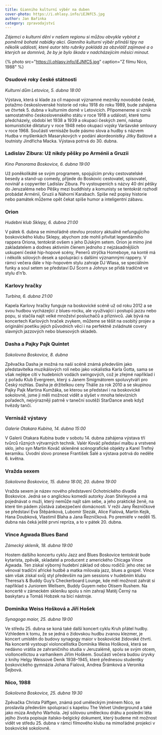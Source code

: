 ```yaml
---
title: Gianniho kulturní výběr na duben
cover-photo: https://i.ohlasy.info/iEJNfC5.jpg
author: Jan Bařinka
category: zpravodajství
---
```


*Zájemci o kulturní dění v našem regionu si můžou obvykle vybírat z poměrně bohaté nabídky akcí. Gianniho kulturní výběr přináší tipy na několik událostí, které autor této rubriky pokládá za obzvlášť zajímavé a o kterých se domnívá, že by je bylo škoda v nadcházejícím měsíci minout.*

{% photo src="https://i.ohlasy.info/iEJNfC5.jpg" caption="Z filmu Nico, 1988" %}

### Osudové roky české státnosti

*Kulturní dům Letovice, 5. dubna 18:00*

Výstava, která si klade za cíl mapovat významné mezníky novodobé české, potažmo československé historie od roku 1918 do roku 1989, bude zahájena ve čtvrtek 5. dubna v kulturním domě v Letovicích. Připomeneme si vznik samostatného československého státu v roce 1918 a události, které tomu předcházely, období let 1938 a 1939 a okupaci českých zemí, nástup komunistické diktatury v roce 1948 nebo okupaci vojsky Varšavské smlouvy v roce 1968. Součástí vernisáže bude pásmo slova a hudby s názvem Hudba v myšlenkách Masarykových v podání akordeonistky Jitky Baštové a loutnisty Jindřicha Macka. Výstava potrvá do 30. dubna.

### Ladislav Zibura: Už nikdy pěšky po Arménii a Gruzii

*Kino Panorama Boskovice, 6. dubna 19:00*

Už poněkolikáté se svým programem, spojujícím prvky cestovatelské besedy a stand-up comedy, přijede do Boskovic cestovatel, spisovatel, novinář a copywriter Ladislav Zibura. Po vystoupeních s názvy 40 dní pěšky do Jeruzaléma nebo Pěšky mezi buddhisty a komunisty se tentokrát rozhodl probádat Arménii, Gruzii a Náhorní Karabach. Spíše než popisy historie nebo památek můžeme opět čekat spíše humor a inteligentní zábavu.

### Orion

*Hudební klub Sklepy, 6. dubna 21:00*

V pátek 6. dubna se mimořádně otevřou prostory aktuálně nefungujícího boskovického klubu Sklepy, abychom zde mohli přivítat legendárního rappera Oriona, tentokrát ovšem s jeho DJským setem. Orion je mimo jiné zakladatelem a dodnes aktivním členem jednoho z nejzásadnějších uskupení české hip-hopové scény, Penerů strýčka Homeboye, na kontě má i několik sólových desek a spolupráci s dalšími významnými rappery. V rámci večera dále v hip-hopovém stylu zahraje DJ Wlasa, se speciálním funky a soul setem se představí DJ Scorn a Johnyx se přidá tradičně ve stylu d’n’b.

### Karlovy hračky

*Turbína, 6. dubna 21:00*

Kapela Karlovy hračky funguje na boskovické scéně už od roku 2012 a se svou hudbou vycházející z blues-rocku, ale využívající i postupů jazzu nebo popu, si stačila najít velké množství posluchačů a příznivců. Jak bývá na koncertech Karlových hraček zvykem, můžeme se těšit na osobitý projev a originální poetiku jejich původních věcí i na perfektně zvládnuté covery slavných jazzových nebo bluesových skladeb.

### Dasha a Pajky Pajk Quintet

*Sokolovna Boskovice, 8. dubna*

Zpěvačka Dasha je možná na naší scéně známá především jako představitelka muzikálových rolí nebo jako vokalistka Karla Gotta, sama se však nejlépe cítí v hudebních vodách swingových, což je zřejmé například i z pořadu Klub Evergreen, který s Janem Smigmátorem spoluvytváří pro Český rozhlas. Dasha je držitelkou ceny Thálie za rok 2010 a se skupinou Pajky Pajk Martina Kumžáka, se kterou se představí i na boskovické sokolovně, jsme ji měli možnost vidět a slyšet v mnoha televizních pořadech, nejvýrazněji patrně v taneční soutěži StarDance aneb když hvězdy tančí.

### Vernisáž výstavy

*Galerie Otakara Kubína, 14. dubna 15:00*

V Galerii Otakara Kubína bude v sobotu 14. dubna zahájena výstava tří tvůrců různých výtvarných technik. Valér Kováč představí malbu a vrstvené sklo, jeho syn Martin Kováč skleněné scénografické objekty a Karel Trefný keramiku. Úvodní slovo pronese František Šalé a výstava potrvá do neděle 6. května.

### Vražda sexem

*Sokolovna Boskovice, 15. dubna 18:00, 20. dubna 19:00*

Vražda sexem je název nového představení Ochotnického divadla Boskovice. Jedná se o anglickou komedii autorky Joan Shirleyové a má pojednávat o muži, který nemůže najít sám sebe, a jeho praktické ženě, na které tím pádem zůstává zabezpečení domácnosti. V režii Jany Řezníčkové se představí Eva Štěpánková, Lubomír Slezák, Alice Fialová, Martin Kejík, Hana Doubková, Vlastimil Blaha a Jana Řezníčková. Po premiéře v neděli 15. dubna nás čeká ještě první repríza, a to v pátek 20. dubna.

### Vince Agwada Blues Band

*Zámecký skleník, 18. dubna 19:00*

Hostem dalšího koncertu cyklu Jazz and Blues Boskovice tentokrát bude kytarista, zpěvák, skladatel a producent z amerického Chicaga Vince Agwada. Ten získal výborný hudební základ od obou rodičů: jeho otec se věnoval tradiční africké hudbě a matka milovala jazz, blues a gospel. Vince sám však získal svůj styl především na jam sessions v hudebním klubu Theresa’s & Buddy Guy’s Checkerboard Lounge, kde měl možnost zahrát si například s Juniorem Wellsem, Buddy Guyem nebo Otisem Rushem. Na koncertě v zámeckém skleníku spolu s ním zahrají Matěj Černý na baskytaru a Tomáš Hobzek na bicí nástroje.

### Dominika Weiss Hošková a Jiří Hošek

*Synagoga maior, 25. dubna 19:00*

Ve středu 25. dubna se koná také další koncert cyklu Kruh přátel hudby. Vzhledem k tomu, že se jedná o židovskou hudbu zvanou klezmer, je koncert umístěn do budovy synagogy maior v boskovické židovské čtvrti. Na koncertě vystoupí violoncellistka Dominika Weiss Hošková, která se nedávno vrátila ze zahraničního studia v Jeruzalémě, spolu se svým otcem, violloncellictou a varhaníkem Jiřím Hoškem. Součástí večera budou úryvky z knihy Helgy Weissové Deník 1938–1945, které přednesou studentky boskovického gymnázia Johana Fialová, Andrea Šrámková a Veronika Šejbová.

### Nico, 1988

*Sokolovna Boskovice, 25. dubna 19:30*

Zpěvačka Christa Päffgen, známá pod uměleckým jménem Nico, se proslavila především spoluprací s kapelou The Velvet Underground a také jako múza Andyho Warhola. Její sólovou uměleckou dráhu a poslední léta jejího života popisuje italsko-belgický dokument, který budeme mít možnost vidět ve středu 25. dubna v rámci filmového klubu na mimořádné projekci v boskovické sokolovně.
